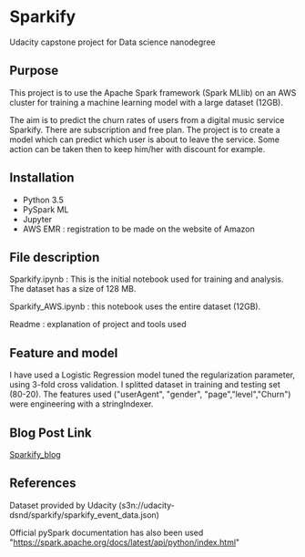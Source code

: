# Sparkify
Udacity capstone project for Data science nanodegree

## Purpose
This project is to use the Apache Spark framework (Spark MLlib) on an AWS cluster for training a machine learning model with a large dataset (12GB).

The aim is to predict the churn rates of users from a digital music service Sparkify. There are subscription and free plan. The project is to create a model which can predict which user is about to leave the service. Some action can be taken then to keep him/her with discount for example.

## Installation
-  Python 3.5
-  PySpark ML
-  Jupyter
-  AWS EMR : registration to be made on the website of Amazon

## File description

Sparkify.ipynb : This is the initial notebook used for training and analysis. The dataset has a size of 128 MB. 

Sparkify_AWS.ipynb : this notebook uses the entire dataset (12GB).

Readme : explanation of project and tools used

## Feature and model

I have used a Logistic Regression model tuned the regularization parameter, using 3-fold cross validation. I splitted dataset in training and testing set (80-20).
The features used ("userAgent", "gender", "page","level","Churn") were engineering with a stringIndexer.

## Blog Post Link
[Sparkify_blog](https://medium.com/@neoxData/how-to-predict-customer-churn-on-huge-dataset-cd36ea15e3ac)

## References
Dataset provided by Udacity (s3n://udacity-dsnd/sparkify/sparkify_event_data.json)

Official pySpark documentation has also been used "https://spark.apache.org/docs/latest/api/python/index.html"
